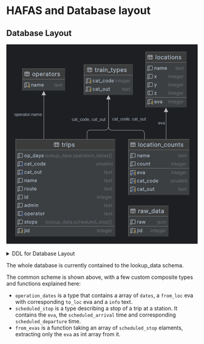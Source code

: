 # HAFAS and Database layout
## Database Layout
![Layout](./images/db_layout.png)
<details>
<summary>DDL for Database Layout</summary>

```sql
{{#include ../../database-cli/migrations/2022_12_21_1_init.sql}}
```
</details>

The whole database is currently contained to the lookup_data schema.

The common scheme is shown above, with a few custom composite types and functions explained here:
- `operation_dates` is a type that contains a array of `dates`, a `from_loc` eva with corresponding `to_loc` eva and a `info` text.
- `scheduled_stop` is a type describing a stop of a trip at a station. It contains the `eva`, the `scheduled_arrival` time and corresponding `scheduled_departure` time.
- `from_evas` is a function taking an array of `scheduled_stop` elaments, extracting only the `eva` as int array from it.

